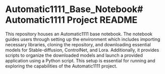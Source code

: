 # Automatic1111_Base_Notebook# Automatic1111 Project README

This repository houses an Automatic1111 base notebook. The notebook guides users through setting up the environment which includes importing necessary libraries, cloning the repository, and downloading essential models for Stable-diffusion, ControlNet, and Lora. Additionally, it provides scripts to organize the downloaded models and launch a provided application using a Python script. This setup is essential for running and exploring the capabilities of the Automatic1111 project.